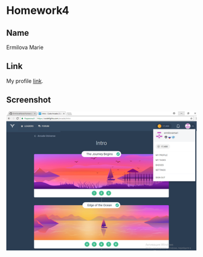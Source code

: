 # Homework4

## Name

Ermilova Marie


## Link

My profile [link](https://codefights.com/profile/ermilovamari/stats).


## Screenshot

![codefights](https://github.com/ErmilovaMarie/homework-template/blob/feature-homework-4/screen.PNG)
